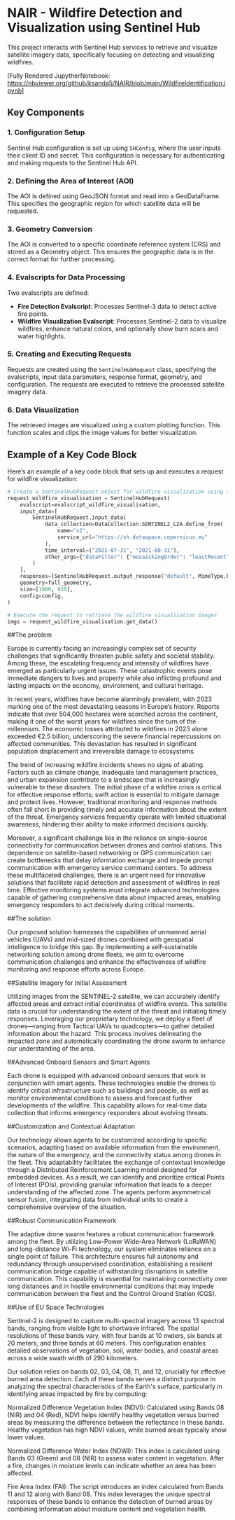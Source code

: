 # NAIR - Wildfire Detection and Visualization using Sentinel Hub

This project interacts with Sentinel Hub services to retrieve and visualize satellite imagery data, specifically focusing on detecting and visualizing wildfires.

[Fully Rendered JupytherNotebook: https://nbviewer.org/github/ksanda5/NAIR/blob/main/WildfireIdentification.ipynb]
## Key Components

### 1. Configuration Setup
Sentinel Hub configuration is set up using `SHConfig`, where the user inputs their client ID and secret. This configuration is necessary for authenticating and making requests to the Sentinel Hub API.

### 2. Defining the Area of Interest (AOI)
The AOI is defined using GeoJSON format and read into a GeoDataFrame. This specifies the geographic region for which satellite data will be requested.

### 3. Geometry Conversion
The AOI is converted to a specific coordinate reference system (CRS) and stored as a Geometry object. This ensures the geographic data is in the correct format for further processing.

### 4. Evalscripts for Data Processing
Two evalscripts are defined:
- **Fire Detection Evalscript**: Processes Sentinel-3 data to detect active fire points.
- **Wildfire Visualization Evalscript**: Processes Sentinel-2 data to visualize wildfires, enhance natural colors, and optionally show burn scars and water highlights.

### 5. Creating and Executing Requests
Requests are created using the `SentinelHubRequest` class, specifying the evalscripts, input data parameters, response format, geometry, and configuration. The requests are executed to retrieve the processed satellite imagery data.

### 6. Data Visualization
The retrieved images are visualized using a custom plotting function. This function scales and clips the image values for better visualization.

## Example of a Key Code Block

Here’s an example of a key code block that sets up and executes a request for wildfire visualization:

```python
# Create a SentinelHubRequest object for wildfire visualization using the wildfire visualization evalscript
request_wildfire_visualisation = SentinelHubRequest(
    evalscript=evalscript_wildfire_visualisation,
    input_data=[
        SentinelHubRequest.input_data(
            data_collection=DataCollection.SENTINEL2_L2A.define_from(
                name="s2",
                service_url="https://sh.dataspace.copernicus.eu"
            ),
            time_interval=("2021-07-31", "2021-08-31"),
            other_args={"dataFilter": {"mosaickingOrder": "leastRecent"}},
        )
    ],
    responses=[SentinelHubRequest.output_response("default", MimeType.PNG)],
    geometry=full_geometry,
    size=[1000, 920],
    config=config,
)

# Execute the request to retrieve the wildfire visualization images
imgs = request_wildfire_visualisation.get_data()
```

##The problem

Europe is currently facing an increasingly complex set of security challenges that significantly threaten public safety and societal stability. Among these, the escalating frequency and intensity of wildfires have emerged as particularly urgent issues. These catastrophic events pose immediate dangers to lives and property while also inflicting profound and lasting impacts on the economy, environment, and cultural heritage. 

In recent years, wildfires have become alarmingly prevalent, with 2023 marking one of the most devastating seasons in Europe’s history. Reports indicate that over 504,000 hectares were scorched across the continent, making it one of the worst years for wildfires since the turn of the millennium. The economic losses attributed to wildfires in 2023 alone exceeded €2.5 billion, underscoring the severe financial repercussions on affected communities. This devastation has resulted in significant population displacement and irreversible damage to ecosystems. 

The trend of increasing wildfire incidents shows no signs of abating. Factors such as climate change, inadequate land management practices, and urban expansion contribute to a landscape that is increasingly vulnerable to these disasters. The initial phase of a wildfire crisis is critical for effective response efforts; swift action is essential to mitigate damage and protect lives. However, traditional monitoring and response methods often fall short in providing timely and accurate information about the extent of the threat. Emergency services frequently operate with limited situational awareness, hindering their ability to make informed decisions quickly. 

Moreover, a significant challenge lies in the reliance on single-source connectivity for communication between drones and control stations. This dependence on satellite-based networking or GPS communication can create bottlenecks that delay information exchange and impede prompt communication with emergency service command centers. To address these multifaceted challenges, there is an urgent need for innovative solutions that facilitate rapid detection and assessment of wildfires in real time. Effective monitoring systems must integrate advanced technologies capable of gathering comprehensive data about impacted areas, enabling emergency responders to act decisively during critical moments. 

##The solution

Our proposed solution harnesses the capabilities of unmanned aerial vehicles (UAVs) and mid-sized drones combined with geospatial intelligence to bridge this gap. By implementing a self-sustainable networking solution among drone fleets, we aim to overcome communication challenges and enhance the effectiveness of wildfire monitoring and response efforts across Europe.

##Satellite Imagery for Initial Assessment

Utilizing images from the SENTINEL-2 satellite, we can accurately identify affected areas and extract initial coordinates of wildfire events. This satellite data is crucial for understanding the extent of the threat and initiating timely responses. Leveraging our proprietary technology, we deploy a fleet of drones—ranging from Tactical UAVs to quadcopters—to gather detailed information about the hazard. This process involves delineating the impacted zone and automatically coordinating the drone swarm to enhance our understanding of the area.

##Advanced Onboard Sensors and Smart Agents

Each drone is equipped with advanced onboard sensors that work in conjunction with smart agents. These technologies enable the drones to identify critical infrastructure such as buildings and people, as well as monitor environmental conditions to assess and forecast further developments of the wildfire. This capability allows for real-time data collection that informs emergency responders about evolving threats.

##Customization and Contextual Adaptation

Our technology allows agents to be customized according to specific scenarios, adapting based on available information from the environment, the nature of the emergency, and the connectivity status among drones in the fleet. This adaptability facilitates the exchange of contextual knowledge through a Distributed Reinforcement Learning model designed for embedded devices. As a result, we can identify and prioritize critical Points of Interest (POIs), providing granular information that leads to a deeper understanding of the affected zone. The agents perform asymmetrical sensor fusion, integrating data from individual units to create a comprehensive overview of the situation.

##Robust Communication Framework

The adaptive drone swarm features a robust communication framework among the fleet. By utilizing Low-Power Wide-Area Network (LoRaWAN) and long-distance Wi-Fi technology, our system eliminates reliance on a single point of failure. This architecture ensures full autonomy and redundancy through unsupervised coordination, establishing a resilient communication bridge capable of withstanding disruptions in satellite communication. This capability is essential for maintaining connectivity over long distances and in hostile environmental conditions that may impede communication between the fleet and the Control Ground Station (CGS).

##Use of EU Space Technologies

Sentinel-2 is designed to capture multi-spectral imagery across 13 spectral bands, ranging from visible light to shortwave infrared. The spatial resolutions of these bands vary, with four bands at 10 meters, six bands at 20 meters, and three bands at 60 meters. This configuration enables detailed observations of vegetation, soil, water bodies, and coastal areas across a wide swath width of 290 kilometers. 

Our solution relies on bands 02, 03, 04, 08, 11, and 12, crucially for effective burned area detection. Each of these bands serves a distinct purpose in analyzing the spectral characteristics of the Earth's surface, particularly in identifying areas impacted by fire by computing:

Normalized Difference Vegetation Index (NDVI): Calculated using Bands 08 (NIR) and 04 (Red), NDVI helps identify healthy vegetation versus burned areas by measuring the difference between the reflectance in these bands. Healthy vegetation has high NDVI values, while burned areas typically show lower values.

Normalized Difference Water Index (NDWI): This index is calculated using Bands 03 (Green) and 08 (NIR) to assess water content in vegetation. After a fire, changes in moisture levels can indicate whether an area has been affected.

Fire Area Index (FAI): The script introduces an index calculated from Bands 11 and 12 along with Band 08. This index leverages the unique spectral responses of these bands to enhance the detection of burned areas by combining information about moisture content and vegetation health.
